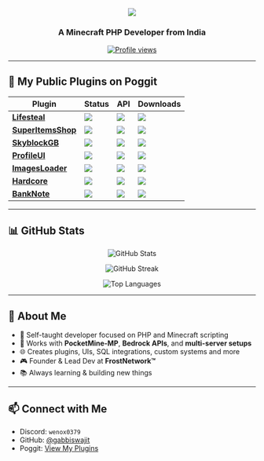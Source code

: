## <p align="center"> <a href="https://github.com/DenverCoder1/readme-typing-svg"><img src="https://readme-typing-svg.herokuapp.com?font=Fira+Code&duration=3000&pause=1000&color=F70000&center=true&vCenter=true&width=435&lines=Hey+There!+Biswajit+Here+👋;Self-Taught+PHP+Developer+👨‍💻;Minecraft+Server+Dev+🧠;FrostNetwork+Owner+🌨️"></a> </p>

<h3 align="center"> A Minecraft PHP Developer from India</h3>

<p align="center">
  <a href="https://github.com/gabbiswajit"><img src="https://komarev.com/ghpvc/?username=gabbiswajit&label=Profile%20Views&color=brightgreen&style=flat" alt="Profile views"></a>
</p>

---

## 🔧 My Public Plugins on Poggit

| **Plugin** | **Status** | **API** | **Downloads** |
|-----------|------------|---------|----------------|
| [**Lifesteal**](https://poggit.pmmp.io/p/Lifesteal) | ![](https://poggit.pmmp.io/shield.state/Lifesteal) | ![](https://poggit.pmmp.io/shield.api/Lifesteal) | ![](https://poggit.pmmp.io/shield.dl.total/Lifesteal) |
| [**SuperItemsShop**](https://poggit.pmmp.io/p/SuperItemsShop) | ![](https://poggit.pmmp.io/shield.state/SuperItemsShop) | ![](https://poggit.pmmp.io/shield.api/SuperItemsShop) | ![](https://poggit.pmmp.io/shield.dl.total/SuperItemsShop) |
| [**SkyblockGB**](https://poggit.pmmp.io/p/SkyblockGB) | ![](https://poggit.pmmp.io/shield.state/SkyblockGB) | ![](https://poggit.pmmp.io/shield.api/SkyblockGB) | ![](https://poggit.pmmp.io/shield.dl.total/SkyblockGB) |
| [**ProfileUI**](https://poggit.pmmp.io/p/Profile-Ui) | ![](https://poggit.pmmp.io/shield.state/Profile-Ui) | ![](https://poggit.pmmp.io/shield.api/Profile-Ui) | ![](https://poggit.pmmp.io/shield.dl.total/Profile-Ui) |
| [**ImagesLoader**](https://poggit.pmmp.io/p/ImagesLoader) | ![](https://poggit.pmmp.io/shield.state/ImagesLoader) | ![](https://poggit.pmmp.io/shield.api/ImagesLoader) | ![](https://poggit.pmmp.io/shield.dl.total/ImagesLoader) |
| [**Hardcore**](https://poggit.pmmp.io/p/Hardcore) | ![](https://poggit.pmmp.io/shield.state/Hardcore) | ![](https://poggit.pmmp.io/shield.api/Hardcore) | ![](https://poggit.pmmp.io/shield.dl.total/Hardcore) |
| [**BankNote**](https://poggit.pmmp.io/p/BankNote) | ![](https://poggit.pmmp.io/shield.state/BankNote) | ![](https://poggit.pmmp.io/shield.api/BankNote) | ![](https://poggit.pmmp.io/shield.dl.total/BankNote) |

---

## 📊 GitHub Stats

<p align="center">
  <img src="https://github-readme-stats.vercel.app/api?username=gabbiswajit&show_icons=true&theme=radical&hide=prs&count_private=true" alt="GitHub Stats" />
</p>

<p align="center">
  <img src="https://github-readme-streak-stats.herokuapp.com/?user=gabbiswajit&theme=radical&hide_border=false" alt="GitHub Streak" />
</p>

<p align="center">
  <img src="https://github-readme-stats.vercel.app/api/top-langs/?username=gabbiswajit&layout=compact&theme=radical&langs_count=10" alt="Top Languages" />
</p>

---

## 🚀 About Me

- 🧠 Self-taught developer focused on PHP and Minecraft scripting
- 🧩 Works with **PocketMine-MP**, **Bedrock APIs**, and **multi-server setups**
- 🌐 Creates plugins, UIs, SQL integrations, custom systems and more
- 🎮 Founder & Lead Dev at **FrostNetwork™️**
- 📚 Always learning & building new things

---

## 📫 Connect with Me

- Discord: `wenox0379`
- GitHub: [@gabbiswajit](https://github.com/GabBiswajit)
- Poggit: [View My Plugins](https://poggit.pmmp.io/user/GabBiswajit)
